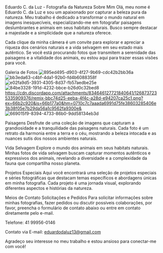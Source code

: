 Eduardo C. da Luz - Fotografia da Natureza
Sobre Mim
Olá, meu nome é Eduardo C. da Luz e sou um apaixonado por capturar a beleza pura da natureza. Meu trabalho é dedicado a transformar o mundo natural em imagens inesquecíveis, especializando-me em fotografar paisagens deslumbrantes e animais em seus habitats naturais. Busco sempre destacar a majestade e a simplicidade que a natureza oferece.

Cada clique da minha câmera é um convite para explorar e apreciar a riqueza dos cenários naturais e a vida selvagem em seu estado mais autêntico. Se você está procurando fotos que transmitem a serenidade das paisagens e a vitalidade dos animais, eu estou aqui para trazer essas visões para você.

Galeria de Fotos
![895ed495-d903-4f27-9b69-cdc42b2bb36a](https://github.com/user-attachments/assets/99cca6aa-79ba-4262-93c0-44c30d64e130)
![bb3eda63-c4bf-4da1-92b0-fd4b6088358f](https://github.com/user-attachments/assets/9edda620-1d97-42bb-846d-f307a99d5d6d)
![e02fa9d5-3931-4305-8d37-fb57aedbe25e](https://github.com/user-attachments/assets/c60c916e-9b5a-4b88-8861-8b88c658ee85)
![84be3328-191d-4232-bbce-b26d0c32bed8](https://github.com/user-attachments/assets/f62bcbd9-4cb4-46b6-b6c8-ba11dc7380df)
https://cdn.discordapp.com/attachments/834646127721840641/1268737235335909376/remix-bbc74d25-eeba-4f4c-a28d-e94207ca25c1.png?ex=66b2c920&is=66b177a0&hm=0710c7c7aaada6991d75fe38603285406e3b38f05e7b29da56a1c9562fa9300e&
![669015f9-8394-4733-86b0-9dd58134eb3d](https://github.com/user-attachments/assets/7bd5226b-57eb-42b6-b54f-6a382d344f7c)





Paisagens
Desfrute de uma coleção de imagens que capturam a grandiosidade e a tranquilidade das paisagens naturais. Cada foto é um retrato da harmonia entre a terra e o céu, mostrando a beleza intocada e as nuances sutis dos nossos ambientes naturais.


Vida Selvagem
Explore o mundo dos animais em seus habitats naturais. Minhas fotos de vida selvagem buscam capturar momentos autênticos e expressivos dos animais, revelando a diversidade e a complexidade da fauna que compartilha nosso planeta.


Projetos Especiais
Aqui você encontrará uma seleção de projetos especiais e séries fotográficas que destacam temas específicos e abordagens únicas em minha fotografia. Cada projeto é uma jornada visual, explorando diferentes aspectos e histórias da natureza.


Meios de Contato
Solicitações e Pedidos
Para solicitar informações sobre minhas fotografias, fazer pedidos ou discutir possíveis colaborações, por favor, preencha o formulário de contato abaixo ou entre em contato diretamente pelo e-mail.

Telefone: 41 99956-0146

Contato via E-mail: eduardodaluz13@gmail.com


Agradeço seu interesse no meu trabalho e estou ansioso para conectar-me com você!
